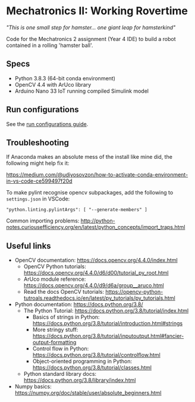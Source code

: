 # Mechatronics II: Working Rovertime

_"This is one small step for hamster... one giant leap for hamsterkind"_

Code for the Mechatronics 2 assignment (Year 4 IDE) to build a robot contained in a rolling 'hamster ball'.

## Specs

- Python 3.8.3 (64-bit conda environment)
- OpenCV 4.4 with ArUco library
- Arduino Nano 33 IoT running compiled Simulink model

## Run configurations

See the [run configurations guide](run_configurations.md).

## Troubleshooting

If Anaconda makes an absolute mess of the install like mine did, the following might help fix it:

https://medium.com/@udiyosovzon/how-to-activate-conda-environment-in-vs-code-ce599497f20d

To make pylint recognise opencv subpackages, add the following to `settings.json` in VSCode:
```
"python.linting.pylintArgs": [ "--generate-members" ]
```

Common importing problems: http://python-notes.curiousefficiency.org/en/latest/python_concepts/import_traps.html

## Useful links

- OpenCV documentation: https://docs.opencv.org/4.4.0/index.html
  - OpenCV Python tutorials: https://docs.opencv.org/4.4.0/d6/d00/tutorial_py_root.html
  - ArUco module reference: https://docs.opencv.org/4.4.0/d9/d6a/group__aruco.html
  - Read the docs OpenCV tutorials: https://opencv-python-tutroals.readthedocs.io/en/latest/py_tutorials/py_tutorials.html
- Python documentation: https://docs.python.org/3.8/
  - The Python Tutorial: https://docs.python.org/3.8/tutorial/index.html
    - Basics of strings in Python: https://docs.python.org/3.8/tutorial/introduction.html#strings
    - More stringy stuff: https://docs.python.org/3.8/tutorial/inputoutput.html#fancier-output-formatting
    - Control flow in Python: https://docs.python.org/3.8/tutorial/controlflow.html
    - Object-oriented programming in Python: https://docs.python.org/3.8/tutorial/classes.html
  - Python standard library docs: https://docs.python.org/3.8/library/index.html
- Numpy basics: https://numpy.org/doc/stable/user/absolute_beginners.html
